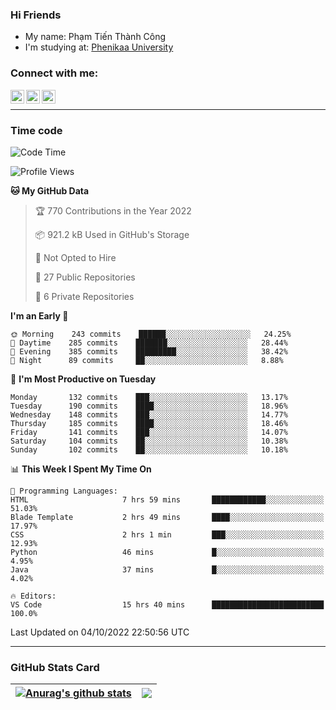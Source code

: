 ### Hi Friends

- My name: Phạm Tiến Thành Công
- I'm studying at: [Phenikaa University]


### Connect with me:
[<img align="left" alt="PhamTienThanhCong | Facebook" width="22px" src="https://upload.wikimedia.org/wikipedia/commons/thumb/1/16/Facebook-icon-1.png/640px-Facebook-icon-1.png" />][facebook]
[<img align="left" alt="PhamTienThanhCong | Zalo" width="22px" src="https://www.anphatpc.com.vn/template/anphat_2020v2/images/icon-zalo.jpg" />][zalo]
[<img align="left" alt="PhamTienThanhCong | LinkedIn" width="22px" src="https://cdn3.iconfinder.com/data/icons/inficons/512/linkedin.png" />][linkedin]

<br />

---

### Time code

<!--START_SECTION:waka-->
![Code Time](http://img.shields.io/badge/Code%20Time-586%20hrs%2019%20mins-blue)

![Profile Views](http://img.shields.io/badge/Profile%20Views-13-blue)

**🐱 My GitHub Data** 

> 🏆 770 Contributions in the Year 2022
 > 
> 📦 921.2 kB Used in GitHub's Storage 
 > 
> 🚫 Not Opted to Hire
 > 
> 📜 27 Public Repositories 
 > 
> 🔑 6 Private Repositories  
 > 
**I'm an Early 🐤** 

```text
🌞 Morning    243 commits    ██████░░░░░░░░░░░░░░░░░░░   24.25% 
🌆 Daytime    285 commits    ███████░░░░░░░░░░░░░░░░░░   28.44% 
🌃 Evening    385 commits    █████████░░░░░░░░░░░░░░░░   38.42% 
🌙 Night      89 commits     ██░░░░░░░░░░░░░░░░░░░░░░░   8.88%

```
📅 **I'm Most Productive on Tuesday** 

```text
Monday       132 commits    ███░░░░░░░░░░░░░░░░░░░░░░   13.17% 
Tuesday      190 commits    ████░░░░░░░░░░░░░░░░░░░░░   18.96% 
Wednesday    148 commits    ███░░░░░░░░░░░░░░░░░░░░░░   14.77% 
Thursday     185 commits    ████░░░░░░░░░░░░░░░░░░░░░   18.46% 
Friday       141 commits    ███░░░░░░░░░░░░░░░░░░░░░░   14.07% 
Saturday     104 commits    ██░░░░░░░░░░░░░░░░░░░░░░░   10.38% 
Sunday       102 commits    ██░░░░░░░░░░░░░░░░░░░░░░░   10.18%

```


📊 **This Week I Spent My Time On** 

```text
💬 Programming Languages: 
HTML                     7 hrs 59 mins       ████████████░░░░░░░░░░░░░   51.03% 
Blade Template           2 hrs 49 mins       ████░░░░░░░░░░░░░░░░░░░░░   17.97% 
CSS                      2 hrs 1 min         ███░░░░░░░░░░░░░░░░░░░░░░   12.93% 
Python                   46 mins             █░░░░░░░░░░░░░░░░░░░░░░░░   4.95% 
Java                     37 mins             █░░░░░░░░░░░░░░░░░░░░░░░░   4.02%

🔥 Editors: 
VS Code                  15 hrs 40 mins      █████████████████████████   100.0%

```


 Last Updated on 04/10/2022 22:50:56 UTC
<!--END_SECTION:waka-->

---

### GitHub Stats Card

| <a href="https://github.com/phamtienthanhcong"><img align="center" src="https://github-readme-stats.vercel.app/api?username=PhamTienThanhCong&show_icons=true&include_all_commits=true&theme=buefy&hide_border=true&theme=ocean_dark" alt="Anurag's github stats" /></a> | <a href="https://github.com/phamtienthanhcong"><img align="center" src="https://github-readme-stats.vercel.app/api/top-langs/?username=PhamTienThanhCong&layout=compact&theme=buefy&hide_border=true&theme=ocean_dark" /></a> |
| ------------- | ------------- |

[Phenikaa University]: https://phenikaa-uni.edu.vn/vi
[facebook]: https://www.facebook.com/phamtienthanhcong
[linkedin]: https://linkedin.com/in/phamtienthanhcong
[zalo]: https://zalo.me/0396396332
[tiktok]: https://www.tiktok.com/@phamtienthanhcong
[web]: https://github.com/PhamTienThanhCong/web_dev
[min project]: https://github.com/PhamTienThanhCong/Project-Of-Web
[c and cpp]: https://github.com/PhamTienThanhCong/Code_C_and_Cpro
[python]: https://github.com/PhamTienThanhCong/Python_beginer
